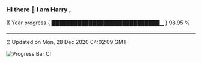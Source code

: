 ### Hi there 👋 I am Harry , 

⏳ Year progress { █████████████████████████████▁ } 98.95 %

---

⏰ Updated on Mon, 28 Dec 2020 04:02:09 GMT

![Progress Bar CI](https://github.com/duykhang68/duykhang68/workflows/Progress%20Bar%20CI/badge.svg)
